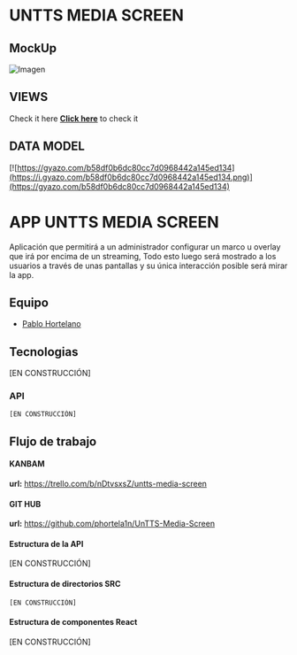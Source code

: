 # UNTTS MEDIA SCREEN


## MockUp 

![Imagen](https://i.gyazo.com/6557056e7bffdae7609b7b549ec3f363.png)

## VIEWS

Check it here
__[Click here](https://github.com/phortela1n/UnTTS-Media-Screen/blob/develop/design/views/README.md)__ to check it

## DATA MODEL

[![https://gyazo.com/b58df0b6dc80cc7d0968442a145ed134](https://i.gyazo.com/b58df0b6dc80cc7d0968442a145ed134.png)](https://gyazo.com/b58df0b6dc80cc7d0968442a145ed134)


# APP UNTTS MEDIA SCREEN
Aplicación que permitirá a un administrador configurar un marco u overlay que irá por encima de un streaming, Todo esto luego será mostrado a los usuarios a través de unas pantallas y su única interacción posible será mirar la app. 

## Equipo
   - [Pablo Hortelano](https://github.com/phortela1n)

## Tecnologias
  [EN CONSTRUCCIÓN]
   

### API 
    [EN CONSTRUCCIÓN]

## Flujo de trabajo 

#### KANBAM

 **url:** https://trello.com/b/nDtvsxsZ/untts-media-screen



#### GIT HUB

 **url:** https://github.com/phortela1n/UnTTS-Media-Screen


#### Estructura de la API

[EN CONSTRUCCIÓN]


#### Estructura de directorios SRC
```
[EN CONSTRUCCIÓN]
```

#### Estructura de componentes React

[EN CONSTRUCCIÓN]
